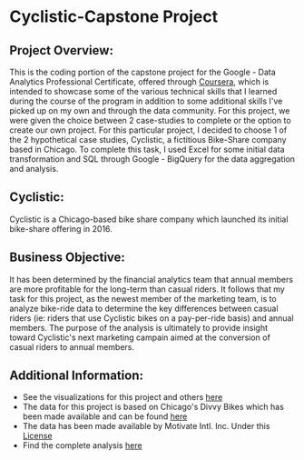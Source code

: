 # Cyclistic-Capstone Project
## Project Overview:
This is the coding portion of the capstone project for the Google - Data Analytics Professional Certificate, offered through [Coursera](https://www.coursera.org/professional-certificates/google-data-analytics), which is intended to showcase some of the various technical skills that I learned during the course of the program in addition to some additional skills I've picked up on my own and through the data community. For this project, we were given the choice between 2 case-studies to complete or the option to create our own project. For this particular project, I decided to choose 1 of the 2 hypothetical case studies, Cyclistic, a fictitious Bike-Share company based in Chicago. To complete this task, I used Excel for some initial data transformation and SQL through Google - BigQuery for the data aggregation and analysis. 

## Cyclistic: 
Cyclistic is a Chicago-based bike share company which launched its initial bike-share offering in 2016.

## Business Objective: 
It has been determined by the financial analytics team that annual members are more profitable for the long-term than casual riders. It follows that my task for this project, as the newest member of the marketing team, is to analyze bike-ride data to determine the key differences between casual riders (ie: riders that use Cyclistic bikes on a pay-per-ride basis) and annual members. The purpose of the analysis is ultimately to provide insight toward Cyclistic's next marketing campain aimed at the conversion of casual riders to annual members. 

## Additional Information: 
* See the visualizations for this project and others [here](https://public.tableau.com/app/profile/jack.robinson5140)
* The data for this project is based on Chicago's Divvy Bikes which has been made available and can be found [here](https://divvy-tripdata.s3.amazonaws.com/index.html)
* The data has been made available by Motivate Intl. Inc. Under this [License](https://ride.divvybikes.com/data-license-agreement)
* Find the complete analysis [here](https://medium.com/@jackjoerobinson/cyclistic-bikeshare-market-analysis-58d0ce29e757)

